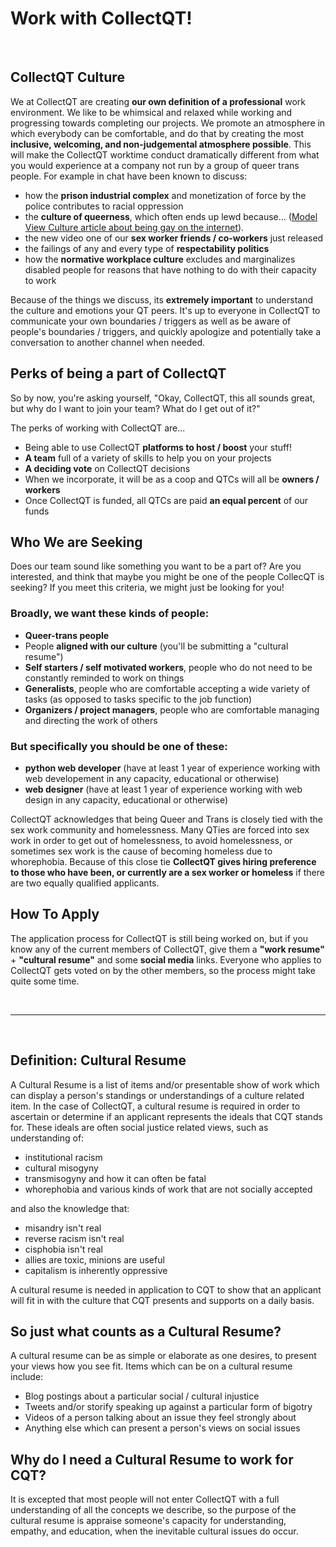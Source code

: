 # Work with CollectQT!

<br/>

## CollectQT Culture

We at CollectQT are creating **our own definition of a professional** work environment. We like to be whimsical and relaxed while working and progressing towards completing our projects. We promote an atmosphere in which everybody can be comfortable, and do that by creating the most **inclusive, welcoming, and non-judgemental atmosphere possible**. This will make the CollectQT worktime conduct dramatically different from what you would experience at a company not run by a group of queer trans people. For example in chat have been known to discuss:

* how the **prison industrial complex** and monetization of force by the police contributes to racial oppression
* the **culture of queerness**, which often ends up lewd because... ([Model View Culture article about being gay on the internet](http://modelviewculture.com/pieces/gay-internet-witches-on-the-internet-get-more-kisses)).
* the new video one of our **sex worker friends / co-workers** just released
* the failings of any and every type of **respectability politics**
* how the **normative workplace culture** excludes and marginalizes disabled people for reasons that have nothing to do with their capacity to work

Because of the things we discuss, its **extremely important** to understand the culture and emotions your QT peers. It's up to everyone in CollectQT to communicate your own boundaries / triggers as well as be aware of people's boundaries / triggers, and quickly apologize and potentially take a conversation to another channel when needed.

## Perks of being a part of CollectQT

So by now, you're asking yourself, "Okay, CollectQT, this all sounds great, but why do I want to join your team? What do I get out of it?"

The perks of working with CollectQT are...

* Being able to use CollectQT **platforms to host / boost** your stuff!
* **A team** full of a variety of skills to help you on your projects
* **A deciding vote** on CollectQT decisions
* When we incorporate, it will be as a coop and QTCs will all be **owners / workers**
* Once CollectQT is funded, all QTCs are paid **an equal percent** of our funds

## Who We are Seeking

Does our team sound like something you want to be a part of? Are you interested, and think that maybe you might be one of the people CollecQT is seeking? If you meet this criteria, we might just be looking for you!

### Broadly, we want these kinds of people:

* **Queer-trans people**
* People **aligned with our culture** (you'll be submitting a "cultural resume")
* **Self starters / self motivated workers**, people who do not need to be constantly reminded to work on things
* **Generalists**, people who are comfortable accepting a wide variety of tasks (as opposed to tasks specific to the job function)
* **Organizers / project managers**, people who are comfortable managing and directing the work of others

### But specifically you should be one of these:

* **python web developer** (have at least 1 year of experience working with web developement in any capacity, educational or otherwise)
* **web designer** (have at least 1 year of experience working with web design in any capacity, educational or otherwise)

CollectQT acknowledges that being Queer and Trans is closely tied with the sex work community and homelessness. Many QTies are forced into sex work in order to get out of homelessness, to avoid homelessness, or sometimes sex work is the cause of becoming homeless due to whorephobia. Because of this close tie **CollectQT gives hiring preference to those who have been, or currently are a sex worker or homeless** if there are two equally qualified applicants.

## How To Apply

The application process for CollectQT is still being worked on, but if you know any of the current members of CollectQT, give them a **"work resume"** + **"cultural resume"** and some **social media** links. Everyone who applies to CollectQT gets voted on by the other members, so the process might take quite some time.

<br/>

---

<br/>

## Definition: Cultural Resume

A Cultural Resume is a list of items and/or presentable show of work which can display a person's standings or understandings of a culture related item. In the case of CollectQT, a cultural resume is required in order to ascertain or determine if an applicant represents the ideals that CQT stands for. These ideals are often social justice related views, such as understanding of:

* institutional racism
* cultural misogyny
* transmisogyny and how it can often be fatal
* whorephobia and various kinds of work that are not socially accepted

and also the knowledge that:

* misandry isn't real
* reverse racism isn't real
* cisphobia isn't real
* allies are toxic, minions are useful
* capitalism is inherently oppressive

A cultural resume is needed in application to CQT to show that an applicant will fit in with the culture that CQT presents and supports on a daily basis.

## So just what counts as a Cultural Resume?

A cultural resume can be as simple or elaborate as one desires, to present your views how you see fit. Items which can be on a cultural resume include:

* Blog postings about a particular social / cultural injustice
* Tweets and/or storify speaking up against a particular form of bigotry
* Videos of a person talking about an issue they feel strongly about
* Anything else which can present a person's views on social issues

## Why do I need a Cultural Resume to work for CQT?

It is excepted that most people will not enter CollectQT with a full understanding of all the concepts we describe, so the purpose of the cultural resume is appraise someone's capacity for understanding, empathy, and education, when the inevitable cultural issues do occur.
